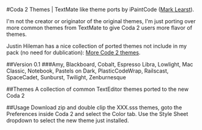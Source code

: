 #Coda 2 Themes | TextMate like theme ports by iPaintCode ([Mark Learst](http://iPaintCode.com/)).

  I'm not the creator or originator of the original themes, I'm just porting over more common themes from TextMate to give Coda 2 users more flavor of themes. 

Justin Hileman has a nice collection of ported themes not include in my pack (no need for dublication):  [More Code 2 themes](http://justinhileman.info/coda-colors/).

##Version 0.1
###Amy, Blackboard, Cobalt, Espresso Libra, Lowlight, Mac Classic, Notebook, Pastels on Dark, PlasticCodeWrap, Railscast, SpaceCadet, Sunburst, Twilight, Zenburnesque

##Themes
A collection of common TextEditor themes ported to the new Coda 2

##Usage
Download zip and double clip the XXX.sss themes, goto the Preferences inside
Coda 2 and select the Color tab. Use the Style Sheet dropdown to select the new
theme just installed.
